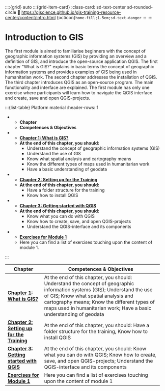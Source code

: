 
::::{grid} auto
:::{grid-item-card}
:class-card: sd-text-center sd-rounded-circle
:link: https://giscience.github.io/gis-training-resource-center/content/intro.html 
{octicon}`home-fill;1.5em;sd-text-danger`
:::
::::

# Introduction to GIS

The first module is aimed to familiarise beginners with the concept of geographic information systems (GIS) by providing an overview and a definition of GIS, and introduce the open-source application QGIS. The first chapter "What is GIS?" explains in basic terms the concept of geographic information systems and provides examples of GIS being used in humanitarian work. The second chapter addresses the installation of QGIS. The third chapter introduces QGIS as an open-source program. The main functionality and interface are explained. The first module has only one exercise where participants will learn how to navigate the QGIS interface and create, save and open QGIS-projects. 

:::{list-table} Platform material
:header-rows: 1

*   - __Chapter__ 
    - __Competences & Objectives__
*   - __[Chapter 1: What is GIS?](/content/Module_1/en_qgis_theory.md)__
    - __At the end of this chapter, you should:__ 
        - Understand the concept of geographic information systems (GIS)
        - Understand the use of GIS
        - Know what spatial analysis and cartography means
        - Know the different types of maps used in humanitarian work
        - Have a basic understanding of geodata
*   - __[Chapter 2: Setting up for the Training](/content/Module_1/en_qgis_installation.md)__
    - __At the end of this chapter, you should:__
        - Have a folder structure for the training
        - Know how to install QGIS
*   - __[Chapter 3: Getting started with QGIS](/content/Module_1/en_qgis_start.md)__
    - __At the end of this chapter, you should:__ 
        - Know what you can do with QGIS
        - Know how to create, save, and open QGIS-projects
        - Understand the QGIS-interface and its components
*   -  __[Exercises for Module 1](/content/Module_1/en_qgis_module_1_exercises.md)__
    - Here you can find a list of exercises touching upon the content of module 1.

:::



| __Chapter__ | __Competences & Objectives__ |
| ----------- | ---------------------------- |
| __[Chapter 1: What is GIS?](/content/Module_1/en_qgis_theory.md)__ | At the end of this chapter, you should: Understand the concept of geographic information systems (GIS); Understand the use of GIS; Know what spatial analysis and cartography means; Know the different types of maps used in humanitarian work; Have a basic understanding of geodata |
| __[Chapter 2: Setting up for the Training](/content/Module_1/en_qgis_installation.md)__ | At the end of this chapter, you should: Have a folder structure for the training, Know how to install QGIS | 
| __[Chapter 3: Getting started with QGIS](/content/Module_1/en_qgis_start.md)__ | At the end of this chapter, you should: Know what you can do with QGIS; Know how to create, save, and open QGIS-projects; Understand the QGIS-interface and its components |
| __[Exercises for Module 1](/content/Module_1/en_qgis_module_1_exercises.md)__ | Here you can find a list of exercises touching upon the content of module 1 | 
